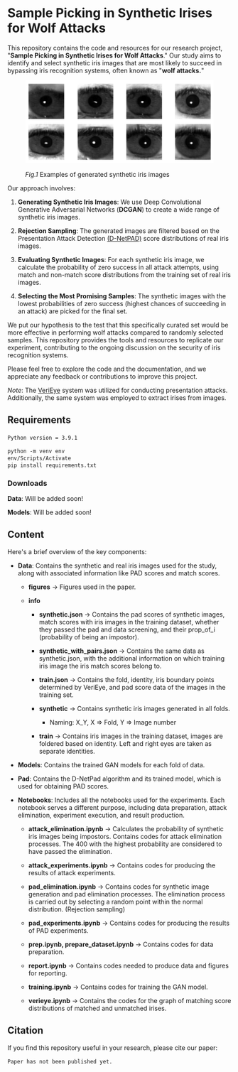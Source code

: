 # Sample Picking in Synthetic Irises for Wolf Attacks

This repository contains the code and resources for our research project, "**Sample Picking in Synthetic Irises for Wolf Attacks**." Our study aims to identify and select synthetic iris images that are most likely to succeed in bypassing iris recognition systems, often known as "**wolf attacks.**"

<figure>
<p align="center">
  <img src="public/examples.png" alt="" width="500"/>
  <figcaption><em>Fig.1</em> Examples of generated synthetic iris images</figcaption>
</p>
</figure>

Our approach involves:

1. **Generating Synthetic Iris Images**: We use Deep Convolutional Generative Adversarial Networks (**DCGAN**) to create a wide range of synthetic iris images.

2. **Rejection Sampling**: The generated images are filtered based on the Presentation Attack Detection [(D-NetPAD)](https://github.com/iPRoBe-lab/D-NetPAD) score distributions of real iris images.

3. **Evaluating Synthetic Images**: For each synthetic iris image, we calculate the probability of zero success in all attack attempts, using match and non-match score distributions from the training set of real iris images.

4. **Selecting the Most Promising Samples**: The synthetic images with the lowest probabilities of zero success (highest chances of succeeding in an attack) are picked for the final set.

We put our hypothesis to the test that this specifically curated set would be more effective in performing wolf attacks compared to randomly selected samples. This repository provides the tools and resources to replicate our experiment, contributing to the ongoing discussion on the security of iris recognition systems.

Please feel free to explore the code and the documentation, and we appreciate any feedback or contributions to improve this project.

*Note*: The [VeriEye] system was utilized for conducting presentation attacks. Additionally, the same system was employed to extract irises from images.

## Requirements

`Python version = 3.9.1`

```shell
python -m venv env
env/Scripts/Activate
pip install requirements.txt
```

### Downloads
**Data**: Will be added soon!<!-- [Click here]() to download data. -->

**Models**: Will be added soon!<!-- [Click here]() to download models. -->


## Content

Here's a brief overview of the key components:

- **Data**: Contains the synthetic and real iris images used for the study, along with associated information like PAD scores and match scores.
    - __figures__ -> Figures used in the paper.

    - __info__
        - __synthetic.json__ -> Contains the pad scores of synthetic images, match scores with iris images in the training dataset, whether they passed the pad and data screening, and their prop_of_i (probability of being an impostor).
        - __synthetic_with_pairs.json__ -> Contains the same data as synthetic.json, with the additional information on which training iris image the iris match scores belong to.
        - __train.json__ -> Contains the fold, identity, iris boundary points determined by VeriEye, and pad score data of the images in the training set.

        - __synthetic__ -> Contains synthetic iris images generated in all folds.
            - Naming: X_Y, X => Fold, Y => Image number

        - __train__ -> Contains iris images in the training dataset, images are foldered based on identity. Left and right eyes are taken as separate identities.

- **Models**: Contains the trained GAN models for each fold of data.
- **Pad**: Contains the D-NetPad algorithm and its trained model, which is used for obtaining PAD scores.
- **Notebooks**: Includes all the notebooks used for the experiments. Each notebook serves a different purpose, including data preparation, attack elimination, experiment execution, and result production.

    - __attack_elimination.ipynb__ -> Calculates the probability of synthetic iris images being impostors. Contains codes for attack elimination processes. The 400 with the highest probability are considered to have passed the elimination.

    - __attack_experiments.ipynb__ -> Contains codes for producing the results of attack experiments.

    - __pad_elimination.ipynb__ -> Contains codes for synthetic image generation and pad elimination processes. The elimination process is carried out by selecting a random point within the normal distribution. (Rejection sampling)

    - __pad_experiments.ipynb__ -> Contains codes for producing the results of PAD experiments.

    - __prep.ipynb, prepare_dataset.ipynb__ -> Contains codes for data preparation.

    - __report.ipynb__ -> Contains codes needed to produce data and figures for reporting.

    - __training.ipynb__ -> Contains codes for training the GAN model.

    - __verieye.ipynb__ -> Contains the codes for the graph of matching score distributions of matched and unmatched irises.

[VeriEye]: https://www.neurotechnology.com/verieye.html

## Citation

If you find this repository useful in your research, please cite our paper:

```
Paper has not been published yet.
```